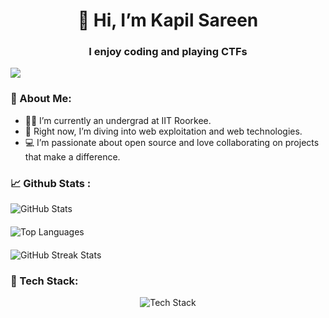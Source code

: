 <h1 align="center">👋 Hi, I’m Kapil Sareen</h1>
<h3 align="center">I enjoy coding and playing CTFs</h3>

<img src="https://visitor-badge.laobi.icu/badge?page_id=KapilSareen"/>


### 🤠 About Me:

- 👨‍🎓 I’m currently an undergrad at IIT Roorkee.
- 🌱 Right now, I’m diving into web exploitation and web technologies.
- 💻 I’m passionate about open source and love collaborating on projects that make a difference.

### 📈 Github Stats :

<div style="display: flex; flex-direction: column; align-items: flex-start; gap: 20px;">
  <img src="https://github-readme-stats.vercel.app/api?username=KapilSareen&&theme=dark&show=prs_merged,prs_merged_percentage&show_icons=true" alt="GitHub Stats" />
  
  <img src="https://github-readme-stats.vercel.app/api/top-langs/?username=KapilSareen&theme=dark&layout=compact&exclude_repo=DAI-101_assignments" alt="Top Languages" />
  
  <img src="https://streak-stats.demolab.com/?user=KapilSareen&theme=dark" alt="GitHub Streak Stats" />
</div>

### 🧰 Tech Stack:

<div align=center >
 <img src="https://skillicons.dev/icons?i=js,python,django,flask,react,html,css,nodejs,expressjs,golang,docker,kubernetes,mysql,sqlite,php,cpp,godot,solidity,linux" alt="Tech Stack" /> 
</div>
